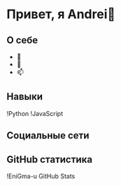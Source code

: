 # Привет, я Andrei👋

## О себе
- 🌱 
- 💬
- 📫 

## Навыки
!Python
!JavaScript

## Социальные сети


## GitHub статистика
!EniGma-u GitHub Stats
